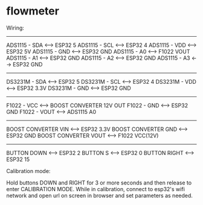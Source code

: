 # flowmeter

Wiring:

--------
ADS1115 - SDA  <--> ESP32 5 
ADS1115 - SCL  <--> ESP32 4 
ADS1115 - VDD  <--> ESP32 5V 
ADS1115 - GND  <--> ESP32 GND 
ADS1115 - A0   <--> F1022 VOUT 
ADS1115 - A1   <--> ESP32 GND 
ADS1115 - A2   <--> ESP32 GND 
ADS1115 - A3   <--> ESP32 GND 

--------

DS3231M - SDA  <--> ESP32 5
DS3231M - SCL  <--> ESP32 4
DS3231M - VDD  <--> ESP32 3.3V
DS3231M - GND  <--> ESP32 GND

--------

F1022   - VCC  <--> BOOST CONVERTER 12V OUT 
F1022   - GND  <--> ESP32 GND 
F1022	- VOUT <--> ADS1115 A0 

--------

BOOST CONVERTER VIN  <--> ESP32 3.3V
BOOST CONVERTER GND  <--> ESP32 GND
BOOST CONVERTER VOUT <--> F1022 VCC(12V)

--------

BUTTON DOWN  <--> ESP32 2
BUTTON S     <--> ESP32 0
BUTTON RIGHT <--> ESP32 15

Calibration mode:

Hold buttons DOWN and RIGHT for 3 or more seconds and then release to enter CALIBRATION MODE. While in calibration, connect to esp32's wifi network and open url on screen in browser and set parameters as needed.
